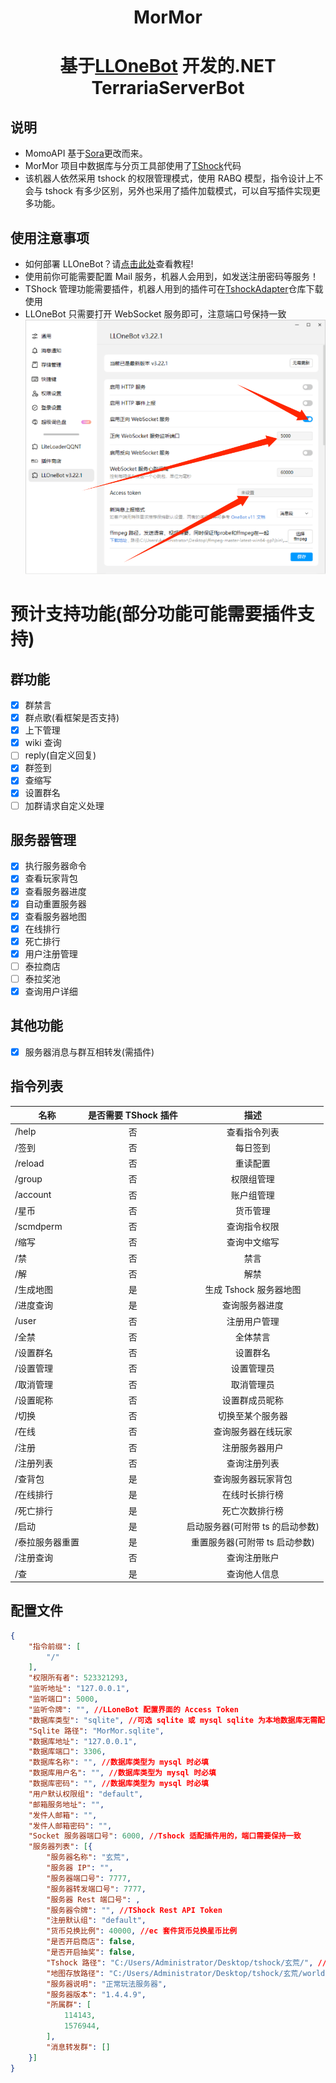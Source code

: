 <div align="center">
  
# MorMor

# 基于[LLOneBot](https://github.com/LLOneBot/LLOneBot) 开发的.NET TerrariaServerBot

</div>

## 说明

- MomoAPI 基于[Sora](https://github.com/Hoshikawa-Kaguya/Sora)更改而来。
- MorMor 项目中数据库与分页工具部使用了[TShock](https://github.com/Pryaxis/TShock)代码
- 该机器人依然采用 tshock 的权限管理模式，使用 RABQ 模型，指令设计上不会与 tshock 有多少区别，另外也采用了插件加载模式，可以自写插件实现更多功能。

## 使用注意事项

- 如何部署 LLOneBot？请[点击此处](https://llonebot.github.io/zh-CN/guide/getting-started)查看教程!
- 使用前你可能需要配置 Mail 服务，机器人会用到，如发送注册密码等服务！
- TShock 管理功能需要插件，机器人用到的插件可在[TshockAdapter](https://github.com/dalaoshus/TShockAdapter)仓库下载使用
- LLOneBot 只需要打开 WebSocket 服务即可，注意端口号保持一致
  ![image](setting.png)

# 预计支持功能(部分功能可能需要插件支持)

## 群功能

- [x] 群禁言
- [x] 群点歌(看框架是否支持)
- [x] 上下管理
- [x] wiki 查询
- [ ] reply(自定义回复)
- [x] 群签到
- [x] 查缩写
- [x] 设置群名
- [ ] 加群请求自定义处理

## 服务器管理

- [x] 执行服务器命令
- [x] 查看玩家背包
- [x] 查看服务器进度
- [x] 自动重置服务器
- [x] 查看服务器地图
- [x] 在线排行
- [x] 死亡排行
- [x] 用户注册管理
- [ ] 泰拉商店
- [ ] 泰拉奖池
- [x] 查询用户详细

## 其他功能

- [x] 服务器消息与群互相转发(需插件)

## 指令列表

| 名称            | 是否需要 TShock 插件 |               描述               |
| --------------- | :------------------: | :------------------------------: |
| /help           |          否          |           查看指令列表           |
| /签到           |          否          |             每日签到             |
| /reload         |          否          |             重读配置             |
| /group          |          否          |            权限组管理            |
| /account        |          否          |            账户组管理            |
| /星币           |          否          |             货币管理             |
| /scmdperm       |          否          |           查询指令权限           |
| /缩写           |          否          |           查询中文缩写           |
| /禁             |          否          |               禁言               |
| /解             |          否          |               解禁               |
| /生成地图       |          是          |      生成 Tshock 服务器地图      |
| /进度查询       |          是          |          查询服务器进度          |
| /user           |          否          |           注册用户管理           |
| /全禁           |          否          |             全体禁言             |
| /设置群名       |          否          |             设置群名             |
| /设置管理       |          否          |            设置管理员            |
| /取消管理       |          否          |            取消管理员            |
| /设置昵称       |          否          |          设置群成员昵称          |
| /切换           |          否          |         切换至某个服务器         |
| /在线           |          否          |        查询服务器在线玩家        |
| /注册           |          否          |          注册服务器用户          |
| /注册列表       |          否          |           查询注册列表           |
| /查背包         |          是          |        查询服务器玩家背包        |
| /在线排行       |          是          |          在线时长排行榜          |
| /死亡排行       |          是          |          死亡次数排行榜          |
| /启动           |          是          | 启动服务器(可附带 ts 的启动参数) |
| /泰拉服务器重置 |          是          |  重置服务器(可附带 ts 启动参数)  |
| /注册查询       |          否          |           查询注册账户           |
| /查             |          是          |           查询他人信息           |

## 配置文件

```json
{
	"指令前缀": [
		"/"
	],
	"权限所有者": 523321293,
	"监听地址": "127.0.0.1",
	"监听端口": 5000,
	"监听令牌": "", //LLoneBot 配置界面的 Access Token
	"数据库类型": "sqlite", //可选 sqlite 或 mysql sqlite 为本地数据库无需配置相关 mysql
	"Sqlite 路径": "MorMor.sqlite",
	"数据库地址": "127.0.0.1",
	"数据库端口": 3306,
	"数据库名称": "", //数据库类型为 mysql 时必填
	"数据库用户名": "", //数据库类型为 mysql 时必填
	"数据库密码": "", //数据库类型为 mysql 时必填
	"用户默认权限组": "default",
	"邮箱服务地址": "",
	"发件人邮箱": "",
	"发件人邮箱密码": "",
	"Socket 服务器端口号": 6000, //Tshock 适配插件用的，端口需要保持一致
	"服务器列表": [{
		"服务器名称": "玄荒",
		"服务器 IP": "",
		"服务器端口号": 7777,
		"服务器转发端口号": 7777,
		"服务器 Rest 端口号": ,
		"服务器令牌": "", //TShock Rest API Token
		"注册默认组": "default",
		"货币兑换比例": 40000, //ec 套件货币兑换星币比例
		"是否开启商店": false,
		"是否开启抽奖": false,
		"Tshock 路径": "C:/Users/Administrator/Desktop/tshock/玄荒/", //tshock 路径
		"地图存放路径": "C:/Users/Administrator/Desktop/tshock/玄荒/world/玄荒.wld", //地图路径
		"服务器说明": "正常玩法服务器",
		"服务器版本": "1.4.4.9",
		"所属群": [
			114143,
			1576944,
		],
		"消息转发群": []
	}]
}
```
